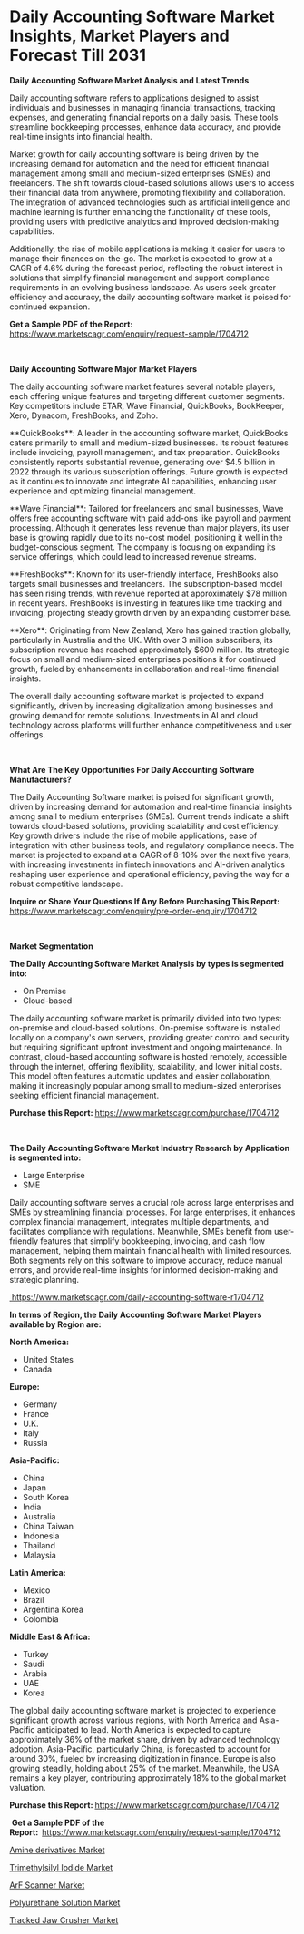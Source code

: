 <p><h1>Daily Accounting Software Market Insights, Market Players and Forecast Till 2031</h1></p><p><strong>Daily Accounting Software Market Analysis and Latest Trends</strong></p>
<p><p>Daily accounting software refers to applications designed to assist individuals and businesses in managing financial transactions, tracking expenses, and generating financial reports on a daily basis. These tools streamline bookkeeping processes, enhance data accuracy, and provide real-time insights into financial health.</p><p>Market growth for daily accounting software is being driven by the increasing demand for automation and the need for efficient financial management among small and medium-sized enterprises (SMEs) and freelancers. The shift towards cloud-based solutions allows users to access their financial data from anywhere, promoting flexibility and collaboration. The integration of advanced technologies such as artificial intelligence and machine learning is further enhancing the functionality of these tools, providing users with predictive analytics and improved decision-making capabilities.</p><p>Additionally, the rise of mobile applications is making it easier for users to manage their finances on-the-go. The market is expected to grow at a CAGR of 4.6% during the forecast period, reflecting the robust interest in solutions that simplify financial management and support compliance requirements in an evolving business landscape. As users seek greater efficiency and accuracy, the daily accounting software market is poised for continued expansion.</p></p>
<p><strong>Get a Sample PDF of the Report:&nbsp;</strong> <a href="https://www.marketscagr.com/enquiry/request-sample/1704712?utm_campaign=1615&utm_medium=2&utm_source=Github&utm_content=ia&utm_term=21102024&utm_id=daily-accounting-software">https://www.marketscagr.com/enquiry/request-sample/1704712</a></p>
<p>&nbsp;</p>
<p><strong>Daily Accounting Software Major Market Players</strong></p>
<p><p>The daily accounting software market features several notable players, each offering unique features and targeting different customer segments. Key competitors include ETAR, Wave Financial, QuickBooks, BookKeeper, Xero, Dynacom, FreshBooks, and Zoho. </p><p>**QuickBooks**: A leader in the accounting software market, QuickBooks caters primarily to small and medium-sized businesses. Its robust features include invoicing, payroll management, and tax preparation. QuickBooks consistently reports substantial revenue, generating over $4.5 billion in 2022 through its various subscription offerings. Future growth is expected as it continues to innovate and integrate AI capabilities, enhancing user experience and optimizing financial management.</p><p>**Wave Financial**: Tailored for freelancers and small businesses, Wave offers free accounting software with paid add-ons like payroll and payment processing. Although it generates less revenue than major players, its user base is growing rapidly due to its no-cost model, positioning it well in the budget-conscious segment. The company is focusing on expanding its service offerings, which could lead to increased revenue streams.</p><p>**FreshBooks**: Known for its user-friendly interface, FreshBooks also targets small businesses and freelancers. The subscription-based model has seen rising trends, with revenue reported at approximately $78 million in recent years. FreshBooks is investing in features like time tracking and invoicing, projecting steady growth driven by an expanding customer base.</p><p>**Xero**: Originating from New Zealand, Xero has gained traction globally, particularly in Australia and the UK. With over 3 million subscribers, its subscription revenue has reached approximately $600 million. Its strategic focus on small and medium-sized enterprises positions it for continued growth, fueled by enhancements in collaboration and real-time financial insights.</p><p>The overall daily accounting software market is projected to expand significantly, driven by increasing digitalization among businesses and growing demand for remote solutions. Investments in AI and cloud technology across platforms will further enhance competitiveness and user offerings.</p></p>
<p>&nbsp;</p>
<p><strong>What Are The Key Opportunities For Daily Accounting Software Manufacturers?</strong></p>
<p><p>The Daily Accounting Software market is poised for significant growth, driven by increasing demand for automation and real-time financial insights among small to medium enterprises (SMEs). Current trends indicate a shift towards cloud-based solutions, providing scalability and cost efficiency. Key growth drivers include the rise of mobile applications, ease of integration with other business tools, and regulatory compliance needs. The market is projected to expand at a CAGR of 8-10% over the next five years, with increasing investments in fintech innovations and AI-driven analytics reshaping user experience and operational efficiency, paving the way for a robust competitive landscape.</p></p>
<p><strong>Inquire or Share Your Questions If Any Before Purchasing This Report:</strong> <a href="https://www.marketscagr.com/enquiry/pre-order-enquiry/1704712?utm_campaign=1615&utm_medium=2&utm_source=Github&utm_content=ia&utm_term=21102024&utm_id=daily-accounting-software">https://www.marketscagr.com/enquiry/pre-order-enquiry/1704712</a></p>
<p>&nbsp;</p>
<p><strong>Market Segmentation</strong></p>
<p><strong>The Daily Accounting Software Market Analysis by types is segmented into:</strong></p>
<p><ul><li>On Premise</li><li>Cloud-based</li></ul></p>
<p><p>The daily accounting software market is primarily divided into two types: on-premise and cloud-based solutions. On-premise software is installed locally on a company's own servers, providing greater control and security but requiring significant upfront investment and ongoing maintenance. In contrast, cloud-based accounting software is hosted remotely, accessible through the internet, offering flexibility, scalability, and lower initial costs. This model often features automatic updates and easier collaboration, making it increasingly popular among small to medium-sized enterprises seeking efficient financial management.</p></p>
<p><strong>Purchase this Report:&nbsp;</strong><a href="https://www.marketscagr.com/purchase/1704712?utm_campaign=1615&utm_medium=2&utm_source=Github&utm_content=ia&utm_term=21102024&utm_id=daily-accounting-software">https://www.marketscagr.com/purchase/1704712</a></p>
<p>&nbsp;</p>
<p><strong>The Daily Accounting Software Market Industry Research by Application is segmented into:</strong></p>
<p><ul><li>Large Enterprise</li><li>SME</li></ul></p>
<p><p>Daily accounting software serves a crucial role across large enterprises and SMEs by streamlining financial processes. For large enterprises, it enhances complex financial management, integrates multiple departments, and facilitates compliance with regulations. Meanwhile, SMEs benefit from user-friendly features that simplify bookkeeping, invoicing, and cash flow management, helping them maintain financial health with limited resources. Both segments rely on this software to improve accuracy, reduce manual errors, and provide real-time insights for informed decision-making and strategic planning.</p></p>
<p><a href="https://www.marketscagr.com/daily-accounting-software-r1704712?utm_campaign=1615&utm_medium=2&utm_source=Github&utm_content=ia&utm_term=21102024&utm_id=daily-accounting-software">&nbsp;https://www.marketscagr.com/daily-accounting-software-r1704712</a></p>
<p><strong>In terms of Region, the Daily Accounting Software Market Players available by Region are:</strong></p>
<p>
    <p> <strong> North America: </strong>
        <ul>
            <li>United States</li>
            <li>Canada</li>
        </ul>
        </p> 
    <p> <strong> Europe: </strong>
        <ul>
            <li>Germany</li>
            <li>France</li>
            <li>U.K.</li>
            <li>Italy</li>
            <li>Russia</li>
        </ul>
        </p> 
    <p> <strong> Asia-Pacific: </strong>
        <ul>
            <li>China</li>
            <li>Japan</li>
            <li>South Korea</li>
            <li>India</li>
            <li>Australia</li>
            <li>China Taiwan</li>
            <li>Indonesia</li>
            <li>Thailand</li>
            <li>Malaysia</li>
        </ul>
        </p> 
    <p> <strong> Latin America: </strong>
        <ul>
            <li>Mexico</li>
            <li>Brazil</li>
            <li>Argentina Korea</li>
            <li>Colombia</li>
        </ul>
        </p> 
    <p> <strong> Middle East & Africa: </strong>
        <ul>
            <li>Turkey</li>
            <li>Saudi</li>
            <li>Arabia</li>
            <li>UAE</li>
            <li>Korea</li>
        </ul>
    </p>
    </p>
<p><p>The global daily accounting software market is projected to experience significant growth across various regions, with North America and Asia-Pacific anticipated to lead. North America is expected to capture approximately 36% of the market share, driven by advanced technology adoption. Asia-Pacific, particularly China, is forecasted to account for around 30%, fueled by increasing digitization in finance. Europe is also growing steadily, holding about 25% of the market. Meanwhile, the USA remains a key player, contributing approximately 18% to the global market valuation.</p></p>
<p><strong>Purchase this Report: </strong><a href="https://www.marketscagr.com/purchase/1704712?utm_campaign=1615&utm_medium=2&utm_source=Github&utm_content=ia&utm_term=21102024&utm_id=daily-accounting-software">https://www.marketscagr.com/purchase/1704712</a></p>
<p>&nbsp;<strong>Get a Sample PDF of the Report:&nbsp;&nbsp;</strong><a href="https://www.marketscagr.com/enquiry/request-sample/1704712?utm_campaign=1615&utm_medium=2&utm_source=Github&utm_content=ia&utm_term=21102024&utm_id=daily-accounting-software">https://www.marketscagr.com/enquiry/request-sample/1704712</a></p>
<p><strong></strong></p>
<p><p><a href="https://www.linkedin.com/pulse/amine-derivatives-market-analysis-report-global-insights-region-fsuwe?utm_campaign=1615&utm_medium=2&utm_source=Github&utm_content=ia&utm_term=21102024&utm_id=daily-accounting-software">Amine derivatives Market</a></p><p><a href="https://www.linkedin.com/pulse/strategic-roadmap-success-global-trimethylsilyl-iodide-market-iypne?utm_campaign=1615&utm_medium=2&utm_source=Github&utm_content=ia&utm_term=21102024&utm_id=daily-accounting-software">Trimethylsilyl Iodide Market</a></p><p><a href="https://www.linkedin.com/pulse/arf-scanner-market-analysis-product-segmentation-regional-tilqe?utm_campaign=1615&utm_medium=2&utm_source=Github&utm_content=ia&utm_term=21102024&utm_id=daily-accounting-software">ArF Scanner Market</a></p><p><a href="https://www.linkedin.com/pulse/polyurethane-solution-market-size-growth-trends-statistics-forecasts-ncrde?utm_campaign=1615&utm_medium=2&utm_source=Github&utm_content=ia&utm_term=21102024&utm_id=daily-accounting-software">Polyurethane Solution Market</a></p><p><a href="https://www.linkedin.com/pulse/tracked-jaw-crusher-market-forecasts-trends-impact-analysis-2024-7qfye?utm_campaign=1615&utm_medium=2&utm_source=Github&utm_content=ia&utm_term=21102024&utm_id=daily-accounting-software">Tracked Jaw Crusher Market</a></p></p>